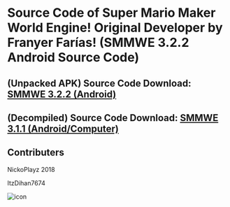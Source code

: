 # Source Code of Super Mario Maker World Engine! Original Developer by Franyer Farías! (SMMWE 3.2.2 Android Source Code)

## (Unpacked APK) Source Code Download: [SMMWE 3.2.2 (Android)](https://drive.google.com/file/d/1N9hGTJbjZlAXQKIygASniYy0UvVsCsmL/view?usp=sharing)

## (Decompiled) Source Code Download: [SMMWE 3.1.1 (Android/Computer)](https://drive.google.com/file/d/1M6SV6R87PrZidJVVXDpAJo777AjheD8W/view?usp=sharing)

## Contributers
NickoPlayz 2018

ItzDihan7674

![icon](https://user-images.githubusercontent.com/78001398/188532636-7abb2ef5-35c3-40fc-a33c-c8b3832973ed.png)
